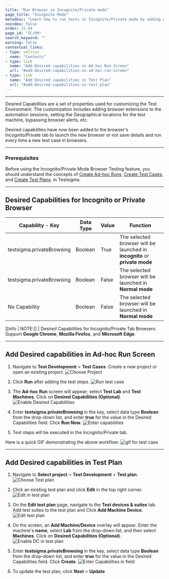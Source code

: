 ```yaml
---
title: "Run Browser in Incognito/Private mode"
page_title: "Incognito Mode"
metadesc: "Learn how to run tests in Incognito/Private mode by adding desired capabilities in Ad-hoc Run Screen/Test Plan in Testsigma Application."
noindex: false
order: 15.99
page_id: "IC/PM"
search_keyword: ""
warning: false
contextual_links:
- type: section
  name: "Contents"
- type: link
  name: "Add Desired capabilities in Ad-hoc Run Screen"
  url: "#add-desired-capabilities-in-ad-hoc-run-screen"
- type: link
  name: "Add Desired capabilities in Test Plan"
  url: "#add-desired-capabilities-in-test-plan"
---
```


---
Desired Capabilities are a set of properties used for customizing the Test Environment. The customization includes adding browser extensions to the automation sessions, setting the Geographical locations for the test machine, bypassing browser alerts, etc.

Desired capabilities have now been added to the browser's Incognito/Private tab to launch the new browser or not save details and run every time a new test case in browsers.

---

### **Prerequisites**

Before using the Incognito/Private Mode Browser Testing feature, you should understand the concepts of [Create Ad-hoc Runs](https://testsigma.com/docs/runs/adhoc-runs/), [Create Test Cases](https://testsigma.com/docs/test-cases/manage/add-edit-delete/#creating-a-test-case), and [Create Test Plans](https://testsigma.com/docs/test-management/test-plans/overview/). in Testsigma.

---

## **Desired Capabilities for Incognito or Private Browser**

|Capability - Key|Data Type|Value|Function|
|---|---|---|---|
|testsigma.privateBrowsing|Boolean|True|The selected browser will be launched in **incognito** or **private mode**|
|testsigma.privateBrowsing|Boolean|False|The selected browser will be launched in **Normal mode**|
|No Capability|Boolean|False|The selected browser will be launched in **Normal mode**| 

[[info | NOTE:]]
| Desired Capabilities for Incognito/Private Tab Browsers Support **Google Chrome**, **Mozilla Firefox**, and **Microsoft Edge**.

---

## **Add Desired capabilities in Ad-hoc Run Screen**

1. Navigate to **Test Development** > **Test Cases**. Create a new project or open an existing project.
![Choose Project](https://s3.amazonaws.com/static-docs.testsigma.com/new_images/projects/overview/testcase_dc.png)

2. Click **Run** after adding the test steps.
![Run test case](https://s3.amazonaws.com/static-docs.testsigma.com/new_images/projects/overview/run_testcase_dc.png)

3. The **Ad-hoc Run** screen will appear; select **Test Lab** and **Test Machines**. Click on **Desired Capabilities (Optional)**.
![Enable Desired Capabilities](https://s3.amazonaws.com/static-docs.testsigma.com/new_images/projects/overview/ad_hoc_run_e_dc.png)

4. Enter **testsigma.privateBrowsing** in the key, select data type **Boolean** from the drop-down list, and enter **true** for the value in the Desired Capabilities field. Click **Run Now**.
![Enter capabilities](https://s3.amazonaws.com/static-docs.testsigma.com/new_images/projects/overview/capabilities_adhocrun_dc.png)

5. Test steps will be executed in the Incognito/Private tab.

Here is a quick GIF demonstrating the above workflow: ![gif for test case](https://s3.amazonaws.com/static-docs.testsigma.com/new_images/projects/overview/dc_ad_hoc_run.gif)

---

## **Add Desired capabilities in Test Plan**

1. Navigate to **Select project** > **Test Development** > **Test plan**.
![Choose Test plan](https://s3.amazonaws.com/static-docs.testsigma.com/new_images/projects/overview/testplan_dc.png)

2. Click an existing test plan and click **Edit** in the top right corner.
![Edit in test plan](https://s3.amazonaws.com/static-docs.testsigma.com/new_images/projects/overview/testplanedit_dc.png)

3. On the **Edit test plan** page, navigate to the **Test devices & suites** tab. Add test suites to the test plan and Click **Add Machine Device**.
![Edit test plan](https://s3.amazonaws.com/static-docs.testsigma.com/new_images/projects/overview/edittestplan_dc.png)

4.  On the screen, an **Add Machine/Device** overlay will appear. Enter the machine's **name**, select **Lab** from the drop-down list, and then select **Machines**. Click on **Desired Capabilities (Optional)**.
![Enable DC in test plan](https://s3.amazonaws.com/static-docs.testsigma.com/new_images/projects/overview/desired_capabilities_testplan_dc.png)

5. Enter **testsigma.privateBrowsing** in the key, select data type **Boolean** from the drop-down list, and enter **true** for the value in the Desired Capabilities field. Click **Create**.
![Enter Capabilities in field](https://s3.amazonaws.com/static-docs.testsigma.com/new_images/projects/overview/desired_capabilities_field_testplan_dc.png)

6. To update the test plan, click **Next** > **Update**
